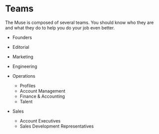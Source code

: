 # Teams

The Muse is composed of several teams.  You should know who they are and what they do to help you do your job even better.

* Founders

* Editorial

* Marketing

* Engineering


* Operations
    * Profiles
    * Account Management
    * Finance & Accounting
    * Talent


* Sales
    * Account Executives
    * Sales Development Representatives